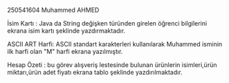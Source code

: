 250541604
Muhammed AHMED

İsim Kartı : Java da String değişken türünden girelen öğrenci bilgilerini ekrana isim kartı şeklinde yazdırmaktadır.

ASCII ART Harfi: ASCII standart karakterleri kullanılarak Muhammed isminin ilk harfi olan "M" harfi ekrana yazılmıştır.

Hesap Özeti : bu görev alışveriş lestesinde bulunan ürünlerin isimleri,ürün miktarı,ürün adet fiyatı ekrana tablo şeklinde yazdırılmaktadır.
